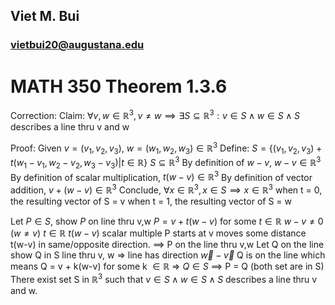 ## Viet M. Bui 
### vietbui20@augustana.edu

# MATH 350 Theorem 1.3.6
Correction:
Claim: $\forall v,w \in \mathbb{R}^3, v \neq w \implies \exists S \subseteq \mathbb{R}^3: v \in S \land w \in S \land S$ describes a line thru v and w

Proof:
Given $v = (v_1,v_2,v_3)$, $w = (w_1,w_2,w_3) \in \mathbb{R}^3$
Define: $S = \{(v_1,v_2,v_3) + t(w_1-v_1,w_2-v_2,w_3-v_3) | t \in \mathbb{R}\}$ 
$S \subseteq \mathbb{R}^3$ 
By definition of $w-v$, $w-v \in \mathbb{R}^3$ 
By definition of scalar multiplication, $t(w-v) \in \mathbb{R}^3$ 
By definition of vector addition, $v+(w-v) \in \mathbb{R}^3$ 
Conclude, $\forall x \in \mathbb{R}^3, x \in S \implies x \in \mathbb{R}^3$ 
when t = 0, the resulting vector of S = v
when t = 1, the resulting vector of S = w

Let $P \in S$, show $P$ on line thru v,w
$P = v + t(w-v)$ for some $t \in \mathbb{R}$
$w-v \neq 0$ ($w \neq v$)
$t \in \mathbb{R}$
$t(w-v)$ scalar multiple
P starts at v moves some distance t(w-v) in same/opposite direction.
==> P on the line thru v,w
Let Q on the line show Q in S
line thru v, w => line has direction $\vec{w} - \vec{v}$ 
Q is on the line which means
Q = v + k(w-v) for some k $\in \mathbb{R}$ 
=> $Q \in S$ 
==> P = Q (both set are in S)
There exist set S in $\mathbb{R}^3$ such that $v \in S \land w \in S \land S$ describes a line thru v and w.